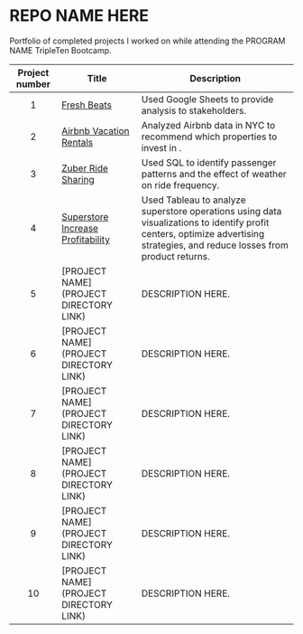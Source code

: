 # REPO NAME HERE
Portfolio of completed projects I worked on while attending the PROGRAM NAME TripleTen Bootcamp.

| Project number | Title | Description |
| :-----------: | ----------- |----------- |
| 1 | [Fresh Beats](https://github.com/laurengcarlin/TripleTenPorfolio/tree/main/Fresh%20Beats) | Used Google Sheets to provide analysis to stakeholders. |
| 2 | [Airbnb Vacation Rentals](https://github.com/laurengcarlin/TripleTenPorfolio/tree/main/Airbnb%20Vacation%20Rentals) |Analyzed Airbnb data in NYC to recommend which properties to invest in . |
| 3 | [Zuber Ride Sharing](https://github.com/laurengcarlin/TripleTenPorfolio/tree/main/Zuber%20Ride%20Sharing) | Used SQL to identify passenger patterns and the effect of weather on ride frequency. |
| 4 | [Superstore Increase Profitability](https://github.com/laurengcarlin/TripleTenPorfolio/tree/main/Superstore%20increase%20profitability) |Used Tableau to analyze superstore operations using data visualizations to identify profit centers, optimize advertising strategies, and reduce losses from product returns. |
| 5 | [PROJECT NAME](PROJECT DIRECTORY LINK) | DESCRIPTION HERE. |
| 6 | [PROJECT NAME](PROJECT DIRECTORY LINK) | DESCRIPTION HERE. |
| 7 | [PROJECT NAME](PROJECT DIRECTORY LINK) | DESCRIPTION HERE. |
| 8 | [PROJECT NAME](PROJECT DIRECTORY LINK) | DESCRIPTION HERE. |
| 9 | [PROJECT NAME](PROJECT DIRECTORY LINK) | DESCRIPTION HERE. |
| 10| [PROJECT NAME](PROJECT DIRECTORY LINK) | DESCRIPTION HERE. |
